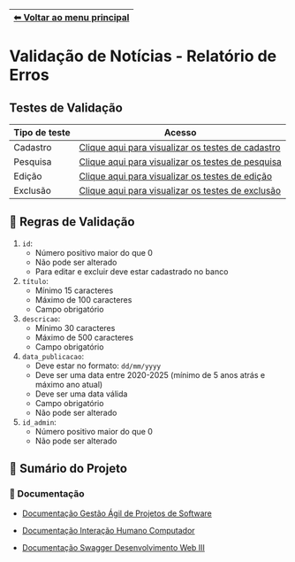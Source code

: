 | [⬅ Voltar ao menu principal](https://github.com/MathGueff/saneasp-documentation) | 
|:--|

# Validação de Notícias - Relatório de Erros

## Testes de Validação

| Tipo de teste | Acesso                                                                                                                                                  |
|---------------|---------------------------------------------------------------------------------------------------------------------------------------------------------|
| Cadastro      | [Clique aqui para visualizar os testes de cadastro](https://github.com/MathGueff/saneasp-documentation/tree/tecnicas-de-programacao-II/testes-validacao/cadastro) |
| Pesquisa      | [Clique aqui para visualizar os testes de pesquisa](https://github.com/MathGueff/saneasp-documentation/tree/tecnicas-de-programacao-II/testes-validacao/pesquisa) |
| Edição        | [Clique aqui para visualizar os testes de edição](https://github.com/MathGueff/saneasp-documentation/tree/tecnicas-de-programacao-II/testes-validacao/edicao)     |
| Exclusão      | [Clique aqui para visualizar os testes de exclusão](https://github.com/MathGueff/saneasp-documentation/tree/tecnicas-de-programacao-II/testes-validacao/exclusao) |

## 📝 Regras de Validação
1. `id`:
   - Número positivo maior do que 0
   - Não pode ser alterado
   - Para editar e excluir deve estar cadastrado no banco 
2. `título`:  
   - Mínimo 15 caracteres
   - Máximo de 100 caracteres 
   - Campo obrigatório  
3. `descricao`:  
   - Mínimo 30 caracteres
   - Máximo de 500 caracteres
   - Campo obrigatório  
4. `data_publicacao`: 
   - Deve estar no formato: `dd/mm/yyyy`
   - Deve ser uma data entre 2020-2025 (mínimo de 5 anos atrás e máximo ano atual)
   - Deve ser uma data válida 
   - Campo obrigatório
   - Não pode ser alterado
5. `id_admin`:
   - Número positivo maior do que 0
   - Não pode ser alterado 

## 🔗 Sumário do Projeto

### 📄 Documentação
- [Documentação Gestão Ágil de Projetos de Software](https://github.com/MathGueff/saneasp-documentation/tree/gestao-agil-de-projetos-de-software)

- [Documentação Interação Humano Computador](https://github.com/MathGueff/saneasp-documentation/tree/interacao-humano-computador)

- [Documentação Swagger Desenvolvimento Web III](https://backend-saneasp.onrender.com/api-docs/)

